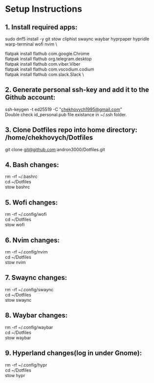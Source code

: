 # Setup Instructions

## 1. Install required apps:
sudo dnf5 install -y git stow cliphist swaync waybar hyprpaper hypridle warp-terminal wofi nvim \

flatpak install flathub com.google.Chrome \
flatpak install flathub org.telegram.desktop \
flatpak install flathub com.viber.Viber \
flatpak install flathub com.vscodium.codium \
flatpak install flathub com.slack.Slack \

## 2. Generate personal ssh-key and add it to the Github account:
ssh-keygen -t ed25519 -C "chekhovych1995@gmail.com" \
Double check id_personal.pub file existance in ~/.ssh folder.

## 3. Clone Dotfiles repo into home directory: /home/chekhovych/Dotfiles
git clone git@github.com:andron3000/Dotfiles.git

## 4. Bash changes:
rm -rf ~/.bashrc \
cd ~/Dotfiles \
stow bashrc

## 5. Wofi changes:
rm -rf ~/.config/wofi \
cd ~/Dotfiles \
stow wofi

## 6. Nvim changes:
rm -rf ~/.config/nvim \
cd ~/Dotfiles \
stow nvim

## 7. Swaync changes:
rm -rf ~/.config/swaync \
cd ~/Dotfiles \
stow swaync

## 8. Waybar changes:
rm -rf ~/.config/waybar \
cd ~/Dotfiles \
stow waybar

## 9. Hyperland changes(log in under Gnome):
rm -rf ~/.config/hypr \
cd ~/Dotfiles \
stow hypr
